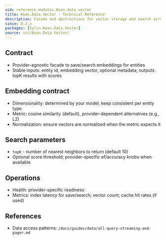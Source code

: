 ```yaml
---
uid: reference.modules.Koan.data.vector
title: Koan.Data.Vector - Technical Reference
description: Facade and abstractions for vector storage and search across providers.
since: 0.2.x
packages: [Sylin.Koan.Data.Vector]
source: src/Koan.Data.Vector/
---
```


## Contract

- Provider-agnostic facade to save/search embeddings for entities
- Stable inputs: entity id, embedding vector, optional metadata; outputs: topK results with scores

## Embedding contract

- Dimensionality: determined by your model; keep consistent per entity type
- Metric: cosine similarity (default), provider-dependent alternatives (e.g., L2)
- Normalization: ensure vectors are normalized when the metric expects it

## Search parameters

- `topK` - number of nearest neighbors to return (default 10)
- Optional score threshold; provider-specific ef/accuracy knobs when available

## Operations

- Health: provider-specific readiness
- Metrics: index latency for save/search; vector count; cache hit rates (if used)

## References

- Data access patterns: `/docs/guides/data/all-query-streaming-and-pager.md`
